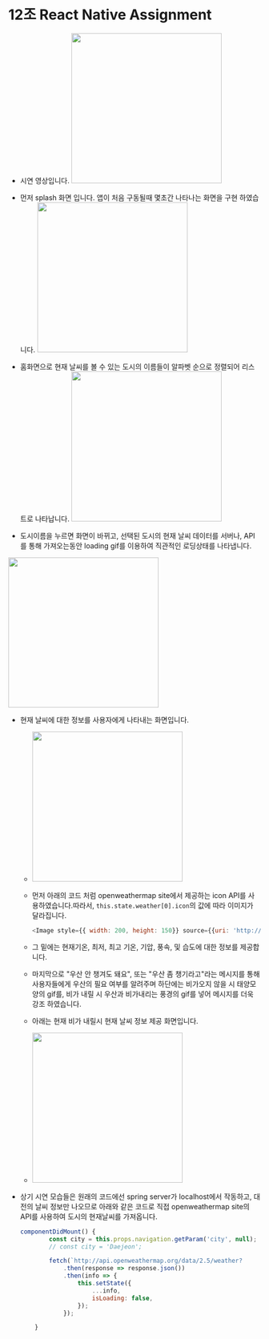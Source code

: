 

# 12조 React Native Assignment

- 시연 영상입니다.
  <img src="./screenshots/test.gif" width="300">



- 먼저  splash 화면 입니다. 앱이 처음 구동될때 몇초간 나타나는 화면을 구현 하였습니다.
  <img src="./screenshots/Screenshot_1563970810.png" width="300">

  

- 홈화면으로 현재 날씨를 볼 수 있는 도시의 이름들이 알파벳 순으로 정렬되어 리스트로 나타납니다.
  <img src="./screenshots/Screenshot_1563970838.png" width="300">




- 도시이름을 누르면 화면이 바뀌고, 선택된 도시의 현재 날씨 데이터를 서버나, API를 통해 가져오는동안 loading gif를 이용하여 직관적인 로딩상태를 나타냅니다.
<img src="./screenshots/Screenshot_1563970844.png" width="300">



- 현재 날씨에 대한 정보를 사용자에게 나타내는 화면입니다. 
	
	- <img src="./screenshots/Screenshot_1563970846.png" width="300">
		
	- 먼저  아래의 코드 처럼 openweathermap site에서 제공하는 icon API를 사용하였습니다.따라서, `this.state.weather[0].icon`의 값에 따라 이미지가 달라집니다.
	
	  ```javascript
	  <Image style={{ width: 200, height: 150}} source={{uri: 'http://openweathermap.org/img/wn/'+this.state.icon+'@2x.png'}} />
	  ```
	
	- 그 밑에는 현재기온, 최저, 최고 기온, 기압, 풍속, 및 습도에 대한 정보를 제공합니다.
	
	- 마지막으로 "우산 안 챙겨도 돼요", 또는 "우산 좀 챙기라고"라는 메시지를 통해 사용자들에게 우산의 필요 여부를 알려주며 하단에는 비가오지 않을 시 태양모양의 gif를, 비가 내릴 시 우산과 비가내리는 풍경의 gif를 넣어 메시지를 더욱 강조 하였습니다.
	
	- 아래는 현재 비가 내릴시 현재 날씨 정보 제공 화면입니다.
	
	- <img src="./screenshots/Screenshot_1563970991.png" width="300">



- 상기 시연 모습들은 원래의 코드에선 spring server가 localhost에서 작동하고,  대전의 날씨 정보만 나오므로 아래와 같은 코드로 직접 openweathermap site의 API를 사용하여 도시의 현재날씨를 가져옵니다.

  ```javascript
  componentDidMount() {
          const city = this.props.navigation.getParam('city', null);
          // const city = 'Daejeon';
  
          fetch(`http://api.openweathermap.org/data/2.5/weather?	    q=${city}&appid=78e00047d7bce6188096b68c5823fd7f`)
              .then(response => response.json())
              .then(info => {
                  this.setState({
                      ...info,
                      isLoading: false,
                  });
              });
  
      }
  ```

  